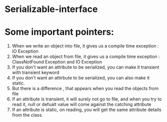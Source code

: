 # Serializable-interface

# Some important pointers:
1. When we write an object into file, it gives us a compile time exception : IO Exception
2. When we read an object from file, it gives us a compile time exception : ClassNotFound Exception and IO Exception
3. If you don't want an attribute to be serialized, you can make it transient with transient keyword
4. If you don't want an attirbute to be serialized, you can also make it static.
5. But there is a difference , that appears when you read the objects from file
6. If an attribute is transient, it will surely not go to file, and when you try to read it, null or defualt value will come against the catching attribute
7. If an attribute is static, on reading, you will get the same attribute details from the class.

